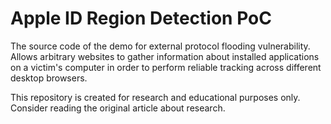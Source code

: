 # Apple ID Region Detection PoC

The source code of the demo for external protocol flooding vulnerability. Allows arbitrary websites to gather information about installed applications on a victim's computer in order to perform reliable tracking across different desktop browsers.

This repository is created for research and educational purposes only. Consider reading the original article about research.
